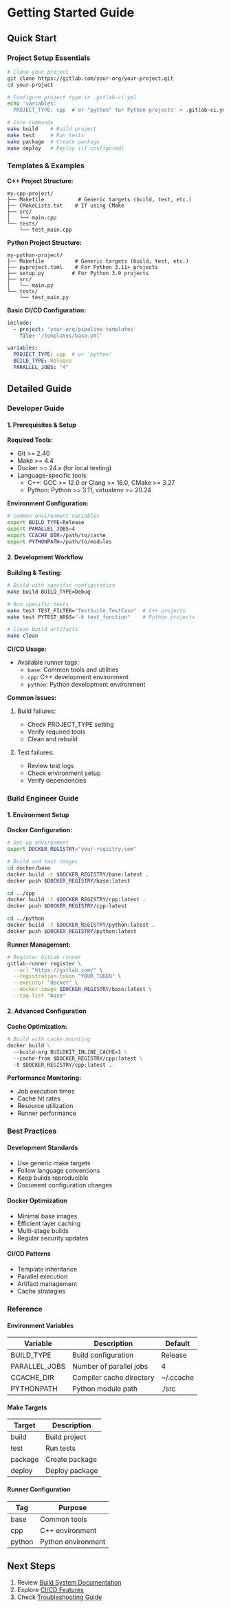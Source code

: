 # Getting Started Guide

## Quick Start
### Project Setup Essentials
```bash
# Clone your project
git clone https://gitlab.com/your-org/your-project.git
cd your-project

# Configure project type in .gitlab-ci.yml
echo 'variables:
  PROJECT_TYPE: cpp  # or "python" for Python projects' > .gitlab-ci.yml

# Core commands
make build    # Build project
make test     # Run tests
make package  # Create package
make deploy   # Deploy (if configured)
```

### Templates & Examples

**C++ Project Structure:**
```
my-cpp-project/
├── Makefile           # Generic targets (build, test, etc.)
├── CMakeLists.txt    # If using CMake
├── src/
│   └── main.cpp
└── tests/
    └── test_main.cpp
```

**Python Project Structure:**
```
my-python-project/
├── Makefile          # Generic targets (build, test, etc.)
├── pyproject.toml    # For Python 3.11+ projects
├── setup.py         # For Python 3.9 projects
├── src/
│   └── main.py
└── tests/
    └── test_main.py
```

**Basic CI/CD Configuration:**
```yaml
include:
  - project: 'your-org/pipeline-templates'
    file: '/templates/base.yml'

variables:
  PROJECT_TYPE: cpp  # or 'python'
  BUILD_TYPE: Release
  PARALLEL_JOBS: "4"
```

## Detailed Guide

### Developer Guide

#### 1. Prerequisites & Setup

**Required Tools:**
- Git >= 2.40
- Make >= 4.4
- Docker >= 24.x (for local testing)
- Language-specific tools:
  - C++: GCC >= 12.0 or Clang >= 16.0, CMake >= 3.27
  - Python: Python >= 3.11, virtualenv >= 20.24

**Environment Configuration:**
```bash
# Common environment variables
export BUILD_TYPE=Release
export PARALLEL_JOBS=4
export CCACHE_DIR=/path/to/cache
export PYTHONPATH=/path/to/modules
```

#### 2. Development Workflow

**Building & Testing:**
```bash
# Build with specific configuration
make build BUILD_TYPE=Debug

# Run specific tests
make test TEST_FILTER="TestSuite.TestCase"  # C++ projects
make test PYTEST_ARGS="-k test_function"    # Python projects

# Clean build artifacts
make clean
```

**CI/CD Usage:**
- Available runner tags:
  - `base`: Common tools and utilities
  - `cpp`: C++ development environment
  - `python`: Python development environment

**Common Issues:**
1. Build failures:
   - Check PROJECT_TYPE setting
   - Verify required tools
   - Clean and rebuild

2. Test failures:
   - Review test logs
   - Check environment setup
   - Verify dependencies

### Build Engineer Guide

#### 1. Environment Setup

**Docker Configuration:**
```bash
# Set up environment
export DOCKER_REGISTRY="your-registry.com"

# Build and test images
cd docker/base
docker build -t $DOCKER_REGISTRY/base:latest .
docker push $DOCKER_REGISTRY/base:latest

cd ../cpp
docker build -t $DOCKER_REGISTRY/cpp:latest .
docker push $DOCKER_REGISTRY/cpp:latest

cd ../python
docker build -t $DOCKER_REGISTRY/python:latest .
docker push $DOCKER_REGISTRY/python:latest
```

**Runner Management:**
```bash
# Register GitLab runner
gitlab-runner register \
  --url "https://gitlab.com/" \
  --registration-token "YOUR_TOKEN" \
  --executor "docker" \
  --docker-image $DOCKER_REGISTRY/base:latest \
  --tag-list "base"
```

#### 2. Advanced Configuration

**Cache Optimization:**
```dockerfile
# Build with cache mounting
docker build \
  --build-arg BUILDKIT_INLINE_CACHE=1 \
  --cache-from $DOCKER_REGISTRY/cpp:latest \
  -t $DOCKER_REGISTRY/cpp:latest .
```

**Performance Monitoring:**
- Job execution times
- Cache hit rates
- Resource utilization
- Runner performance

### Best Practices

#### Development Standards
- Use generic make targets
- Follow language conventions
- Keep builds reproducible
- Document configuration changes

#### Docker Optimization
- Minimal base images
- Efficient layer caching
- Multi-stage builds
- Regular security updates

#### CI/CD Patterns
- Template inheritance
- Parallel execution
- Artifact management
- Cache strategies

### Reference

#### Environment Variables
| Variable | Description | Default |
|----------|-------------|---------|
| BUILD_TYPE | Build configuration | Release |
| PARALLEL_JOBS | Number of parallel jobs | 4 |
| CCACHE_DIR | Compiler cache directory | ~/.ccache |
| PYTHONPATH | Python module path | ./src |

#### Make Targets
| Target | Description |
|--------|-------------|
| build | Build project |
| test | Run tests |
| package | Create package |
| deploy | Deploy package |

#### Runner Configuration
| Tag | Purpose |
|-----|----------|
| base | Common tools |
| cpp | C++ environment |
| python | Python environment |

## Next Steps
1. Review [Build System Documentation](../build-system/overview.md)
2. Explore [CI/CD Features](../ci-cd/pipeline-overview.md)
3. Check [Troubleshooting Guide](../troubleshooting/common-issues.md)
